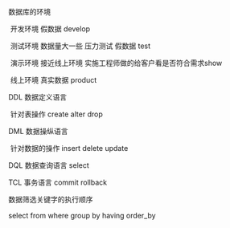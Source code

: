 数据库的环境

​		开发环境		假数据		develop

​		测试环境		数据量大一些    压力测试    假数据    test

​		演示环境	接近线上环境	实施工程师做的给客户看是否符合需求show

​		线上环境		真实数据    product

DDL 数据定义语言

​		针对表操作     create   alter   drop

DML 数据操纵语言

​		针对数据的操作    insert delete update

DQL 数据查询语言    select

TCL 事务语言	commit   rollback



数据筛选关键字的执行顺序

select	from	where	group by 	having 	 order_by

